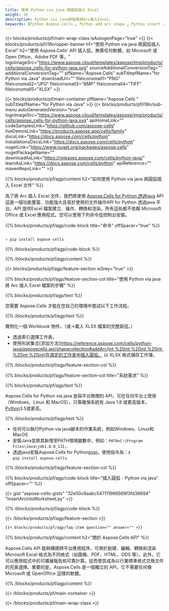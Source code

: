 ```yaml
---
title: 使用 Python via java 將圓弧插入 Excel
weight: 10
description: Python via java原始碼將Arc插入Excel。
keywords: [Python Aspose.Cells., Python add arc shape., Python insert arc shape., Python create arc shape]
---
```

{{< blocks/products/pf/main-wrap-class isAutogenPage="true" >}}
{{< blocks/products/pf/i18n/upper-banner h1="使用 Python via java 將圓弧插入 Excel" h2="使用 Aspose.Cells\' API 插入弧，無需任何軟體，如 Microsoft 或 Open Office、Adobe PDF 等。" logoImageSrc="https://www.aspose.cloud/templates/aspose/img/products/cells/aspose_cells-for-python-java.svg" sourceAdditionalConversionTag="" additionalConversionTag="" pfName="Aspose.Cells" subTitlepfName="for Python via Java" downloadUrl="" fileiconsmall1="PNG" fileiconsmall2="JPG" fileiconsmall3="BMP" fileiconsmall4="TIFF" fileiconsmall5="XLSX" >}}

{{< blocks/products/pf/main-container pfName="Aspose.Cells " subTitlepfName="for Python via Java" >}}
{{< blocks/products/pf/i18n/sub-menu autoGeneratedVersion="true" logoImageSrc="https://www.aspose.cloud/templates/aspose/img/products/cells/aspose_cells-for-python-java.svg" apiHomeLink="" codeSamplesLink="https://github.com/aspose-cells" liveDemosLink="https://products.aspose.app/cells/family" docsLink="https://docs.aspose.com/cells/python" installationsDocsLink="https://docs.aspose.com/cells/python" nugetLink="https://www.nuget.org/packages/aspose.cells" nugetPackageName="" downloadAsLink="https://releases.aspose.com/cells/python-java/" learnAsLink="https://docs.aspose.com/cells/python" apiReference="" mavenRepoLink="" >}}

{{% blocks/products/pf/agp/content h2="如何使用 Python via java 將圓弧插入 Excel 文件" %}}

為了將 Arc 插入 Excel 文件，我們將使用
 [Aspose.Cells for Python 透過java](https://pypi.org/project/aspose-cells/) 
API 這是一個功能豐富、功能強大且易於使用的文件操作API for Python 透過java 平台。API 提供Excel 檔案建立、操作、轉換和渲染。所有這些都不依賴 Microsoft Office 或 Excel 應用程式。您可以使用下列命令從控制台安裝。

{{% blocks/products/pf/agp/code-block title="命令" offSpacer="true" %}}

```cs

> pip install aspose-cells

```

{{% /blocks/products/pf/agp/code-block %}}

{{% /blocks/products/pf/agp/content %}}

{{< blocks/products/pf/agp/feature-section isGrey="true" >}}

{{% blocks/products/pf/agp/feature-section-col title="使用 Python via java 將 Arc 插入 Excel 檔案的步驟" %}}

{{% blocks/products/pf/agp/text %}}

您需要 Aspose.Cells 才能在您自己的環境中嘗試以下工作流程。

{{% /blocks/products/pf/agp/text %}}

實例化一個 Workbook 物件。（或->載入 XLSX 檔案的完整路徑。）
+ 透過索引選擇工作表。
 + 使用形狀集合[添加方法](https://reference.aspose.com/cells/python-java/asposecells.api/shapecollection#addArc(int,%20int,%20int,%20int,%20int,%20int)在選定的工作表中插入圓弧。
以 XLSX 格式儲存工作簿。

{{% /blocks/products/pf/agp/feature-section-col %}}

{{% blocks/products/pf/agp/feature-section-col title="系統需求" %}}

{{% blocks/products/pf/agp/text %}}

 Aspose.Cells for Python via java 是與平台無關的 API，可在任何平台上使用（Windows、Linux 和 MacOS），只需確保系統有 Java 1.8 或更高版本，[Python](https://www.python.org/downloads/)3.5或更高。
 
{{% /blocks/products/pf/agp/text %}}

- 任何可以執行Python via java腳本的作業系統，例如Windows、Linux和MacOS
- 安裝Java並將其新增至PATH環境變數中，例如：<code>PATH=C:\Program Files\Java\jdk1.8.0_131;</code>.
- 透過java安裝Aspose.Cells for Python<a href="https://pypi.org/project/aspose-cells/">pypi</a>，使用指令為：<code>$ pip install aspose-cells</code>.

{{% /blocks/products/pf/agp/feature-section-col %}}

{{% blocks/products/pf/agp/code-block title="插入圓弧 - Python via java" offSpacer="" %}}

{{< gist "aspose-cells-gists" "32e50c6aabc547111966569f3fd39694" "InsertArcIntoWorksheet.py" >}}

{{% /blocks/products/pf/agp/code-block %}}

{{< /blocks/products/pf/agp/feature-section >}}

    {{< blocks/products/pf/agp/faq-item question="" answer="" >}}
 

<!-- aboutfile Starts -->

{{% blocks/products/pf/agp/content h2="關於 Aspose.Cells API" %}}

Aspose.Cells API 能夠構建跨平台應用程序，可用於創建、編輯、轉換和渲染 Microsoft Excel 格式為不同格式（如圖像、PDF、HTML、ODS 等）。此外，它可以應用程式中的可擴展報告和可靠計算。從而使其成為以行業標準格式交換文件的完美選擇。重要的是，Aspose.Cells 是一個獨立的 API，它不需要任何像 Microsoft 或 OpenOffice 這樣的軟體。

{{% /blocks/products/pf/agp/content %}}



<!-- aboutfile Ends -->
<!--
{{< blocks/products/pf/agp/other-supported-section title="Other Supported Splitting Formats" subTitle="Using Python, One can also split large file into chunks of many other file formats including." >}}

{{< blocks/products/pf/agp/other-supported-section-item href="https://products.aspose.com/cells/net/splitter/ods/" name="ODS" description="OpenDocument Spreadsheet File" >}}
{{< blocks/products/pf/agp/other-supported-section-item href="https://products.aspose.com/cells/net/splitter/xls/" name="XLS" description="Excel Binary Format" >}}
{{< blocks/products/pf/agp/other-supported-section-item href="https://products.aspose.com/cells/net/splitter/xlsb/" name="XLSB" description="Binary Excel Workbook File" >}}
{{< blocks/products/pf/agp/other-supported-section-item href="https://products.aspose.com/cells/net/splitter/xlsm/" name="XLSM" description="Spreasheet File" >}}

{{< /blocks/products/pf/agp/other-supported-section >}}

-->

{{< /blocks/products/pf/main-container >}}
    
{{< /blocks/products/pf/main-wrap-class >}}
